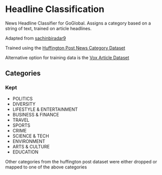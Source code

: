 # Headline Classification

News Headline Classifier for GoGlobal. Assigns a category based on a string of text, trained on article headlines.

Adapted from [sachinbiradar9](https://github.com/sachinbiradar9/News-Classification)

Trained using the [Huffington Post News Category Dataset](https://www.kaggle.com/rmisra/news-category-dataset)

Alternative option for training  data is the [Vox Article Dataset](https://data.world/elenadata/vox-articles)

## Categories

### Kept

- POLITICS
- DIVERSITY
- LIFESTYLE & ENTERTAINMENT
- BUSINESS & FINANCE
- TRAVEL
- SPORTS
- CRIME
- SCIENCE & TECH
- ENVIRONMENT
- ARTS & CULTURE
- EDUCATION

Other categories from the huffington post dataset were either dropped or mapped to one of the above categories